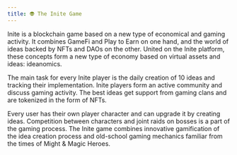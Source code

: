 ```yaml
---
title: 👽 The Inite Game
---
```

Inite is a blockchain game based on a new type of economical and gaming activity. It combines GameFi and Play to Earn on one hand, and the world of ideas backed by NFTs and DAOs on the other. United on the Inite platform, these concepts form a new type of economy based on virtual assets and ideas: ideanomics.   

The main task for every Inite player is the daily creation of 10 ideas and tracking their implementation. Inite players form an active community and discuss gaming activity. The best ideas get support from gaming clans and are tokenized in the form of NFTs.

Every user has their own player character and can upgrade it by creating ideas. Сompetition between characters and joint raids on bosses is a part of the gaming process. The Inite game combines innovative gamification of the idea creation process and old-school gaming mechanics familiar from the times of Might & Magic Heroes.